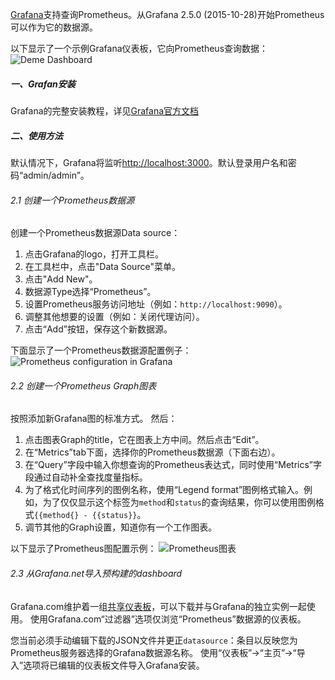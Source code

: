 [Grafana](http://grafana.org/)支持查询Prometheus。从Grafana 2.5.0 (2015-10-28)开始Prometheus可以作为它的数据源。

以下显示了一个示例Grafana仪表板，它向Prometheus查询数据：
![Deme Dashboard](https://prometheus.io/assets/grafana_prometheus.png)

##### 一、Grafan安装
Grafana的完整安装教程，详见[Grafana官方文档](http://docs.grafana.org/installation/)

##### 二、使用方法
默认情况下，Grafana将监听[http://localhost:3000](http://localhost:3000)。默认登录用户名和密码“admin/admin”。

###### 2.1 创建一个Prometheus数据源

创建一个Prometheus数据源Data source：
 1. 点击Grafana的logo，打开工具栏。
 2. 在工具栏中，点击"Data Source"菜单。
 3. 点击"Add New"。
 4. 数据源Type选择“Prometheus”。
 5. 设置Prometheus服务访问地址（例如：`http://localhost:9090`）。
 6. 调整其他想要的设置（例如：关闭代理访问）。
 7. 点击“Add”按钮，保存这个新数据源。

下面显示了一个Prometheus数据源配置例子：
![Prometheus configuration in Grafana](https://prometheus.io/assets/grafana_configuring_datasource.png)

###### 2.2 创建一个Prometheus Graph图表
按照添加新Grafana图的标准方式。 然后：
 1. 点击图表Graph的title，它在图表上方中间。然后点击“Edit”。
 2. 在“Metrics”tab下面，选择你的Prometheus数据源（下面右边）。
 3. 在“Query”字段中输入你想查询的Prometheus表达式，同时使用“Metrics”字段通过自动补全查找度量指标。
 4. 为了格式化时间序列的图例名称，使用“Legend format”图例格式输入。例如，为了仅仅显示这个标签为`method`和`status`的查询结果，你可以使用图例格式`{{method{} - {{status}}`。
 5. 调节其他的Graph设置，知道你有一个工作图表。

以下显示了Prometheus图配置示例：
![Prometheus图表](https://prometheus.io/assets/grafana_qps_graph.png)

###### 2.3 从Grafana.net导入预构建的dashboard
Grafana.com维护着一组[共享仪表板](https://grafana.com/dashboards)，可以下载并与Grafana的独立实例一起使用。 使用Grafana.com“过滤器”选项仅浏览“Prometheus”数据源的仪表板。

您当前必须手动编辑下载的JSON文件并更正`datasource`：条目以反映您为Prometheus服务器选择的Grafana数据源名称。 使用“仪表板”→“主页”→“导入”选项将已编辑的仪表板文件导入Grafana安装。
